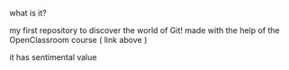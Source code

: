 what is it?

my first repository to discover the world of Git! made with the help of the OpenClassroom course ( link above )

it has sentimental value 
